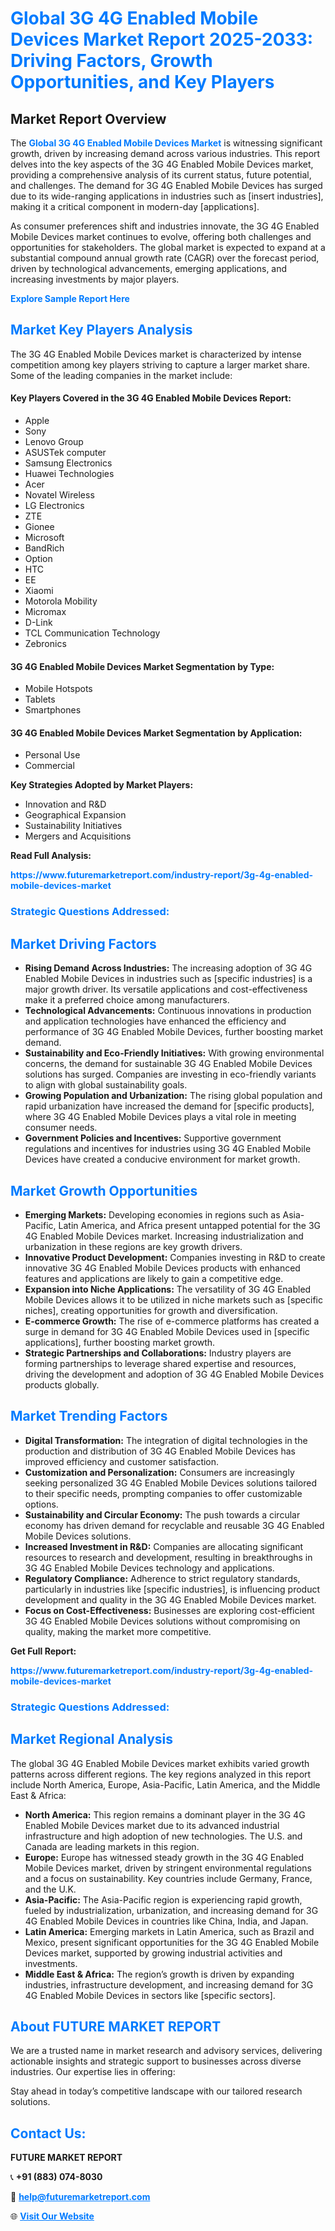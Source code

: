 <h1 style="color: #007BFF;">Global 3G 4G Enabled Mobile Devices Market Report 2025-2033: Driving Factors, Growth Opportunities, and Key Players</h1>

<section id="overview">
<h2>Market Report Overview</h2>
<p>The <a href="https://www.futuremarketreport.com/industry-report/3g-4g-enabled-mobile-devices-market" style="color: #007BFF; text-decoration: none;"><strong>Global 3G 4G Enabled Mobile Devices Market</strong></a> is witnessing significant growth, driven by increasing demand across various industries. This report delves into the key aspects of the 3G 4G Enabled Mobile Devices market, providing a comprehensive analysis of its current status, future potential, and challenges. The demand for 3G 4G Enabled Mobile Devices has surged due to its wide-ranging applications in industries such as [insert industries], making it a critical component in modern-day [applications].</p>
<p>As consumer preferences shift and industries innovate, the 3G 4G Enabled Mobile Devices market continues to evolve, offering both challenges and opportunities for stakeholders. The global market is expected to expand at a substantial compound annual growth rate (CAGR) over the forecast period, driven by technological advancements, emerging applications, and increasing investments by major players.</p>
</section>

<section id="overview">
<p><a href="https://www.futuremarketreport.com/request-sample/reportId=81841" style="color: #007BFF; text-decoration: none;"><strong>Explore Sample Report Here</strong></a></p>
</section>

<section id="key-players">
<h2 style="color: #007BFF;">Market Key Players Analysis</h2>
<p>The 3G 4G Enabled Mobile Devices market is characterized by intense competition among key players striving to capture a larger market share. Some of the leading companies in the market include:</p>
<h4>Key Players Covered in the 3G 4G Enabled Mobile Devices Report:</h4>
<ul><li>Apple</li><li>Sony</li><li>Lenovo Group</li><li>ASUSTek computer</li><li>Samsung Electronics</li><li>Huawei Technologies</li><li>Acer</li><li>Novatel Wireless</li><li>LG Electronics</li><li>ZTE</li><li>Gionee</li><li>Microsoft</li><li>BandRich</li><li>Option</li><li>HTC</li><li>EE</li><li>Xiaomi</li><li>Motorola Mobility</li><li>Micromax</li><li>D-Link</li><li>TCL Communication Technology</li><li>Zebronics</li></ul>
<h4>3G 4G Enabled Mobile Devices Market Segmentation by Type:</h4>
<ul><li>Mobile Hotspots</li><li>Tablets</li><li>Smartphones</li></ul>

<h4>3G 4G Enabled Mobile Devices Market Segmentation by Application:</h4>
<ul><li>Personal Use</li><li>Commercial</li></ul>
<p><strong>Key Strategies Adopted by Market Players:</strong></p>
<ul>
<li>Innovation and R&D</li>
<li>Geographical Expansion</li>
<li>Sustainability Initiatives</li>
<li>Mergers and Acquisitions</li>
</ul>
</section>

<section>
<p><strong>Read Full Analysis: </strong></p><a href="https://www.futuremarketreport.com/industry-report/3g-4g-enabled-mobile-devices-market" style="color: #007BFF; text-decoration: none;"><strong>https://www.futuremarketreport.com/industry-report/3g-4g-enabled-mobile-devices-market</strong></a>
<h3 style="color: #007BFF;">Strategic Questions Addressed:</h3>
</section>

<section id="driving-factors">
<h2 style="color: #007BFF;">Market Driving Factors</h2>
<ul>
<li><strong>Rising Demand Across Industries:</strong> The increasing adoption of 3G 4G Enabled Mobile Devices in industries such as [specific industries] is a major growth driver. Its versatile applications and cost-effectiveness make it a preferred choice among manufacturers.</li>
<li><strong>Technological Advancements:</strong> Continuous innovations in production and application technologies have enhanced the efficiency and performance of 3G 4G Enabled Mobile Devices, further boosting market demand.</li>
<li><strong>Sustainability and Eco-Friendly Initiatives:</strong> With growing environmental concerns, the demand for sustainable 3G 4G Enabled Mobile Devices solutions has surged. Companies are investing in eco-friendly variants to align with global sustainability goals.</li>
<li><strong>Growing Population and Urbanization:</strong> The rising global population and rapid urbanization have increased the demand for [specific products], where 3G 4G Enabled Mobile Devices plays a vital role in meeting consumer needs.</li>
<li><strong>Government Policies and Incentives:</strong> Supportive government regulations and incentives for industries using 3G 4G Enabled Mobile Devices have created a conducive environment for market growth.</li>
</ul>
</section>

<section id="growth-opportunities">
<h2 style="color: #007BFF;">Market Growth Opportunities</h2>
<ul>
<li><strong>Emerging Markets:</strong> Developing economies in regions such as Asia-Pacific, Latin America, and Africa present untapped potential for the 3G 4G Enabled Mobile Devices market. Increasing industrialization and urbanization in these regions are key growth drivers.</li>
<li><strong>Innovative Product Development:</strong> Companies investing in R&D to create innovative 3G 4G Enabled Mobile Devices products with enhanced features and applications are likely to gain a competitive edge.</li>
<li><strong>Expansion into Niche Applications:</strong> The versatility of 3G 4G Enabled Mobile Devices allows it to be utilized in niche markets such as [specific niches], creating opportunities for growth and diversification.</li>
<li><strong>E-commerce Growth:</strong> The rise of e-commerce platforms has created a surge in demand for 3G 4G Enabled Mobile Devices used in [specific applications], further boosting market growth.</li>
<li><strong>Strategic Partnerships and Collaborations:</strong> Industry players are forming partnerships to leverage shared expertise and resources, driving the development and adoption of 3G 4G Enabled Mobile Devices products globally.</li>
</ul>
</section>

<section id="trending-factors">
<h2 style="color: #007BFF;">Market Trending Factors</h2>
<ul>
<li><strong>Digital Transformation:</strong> The integration of digital technologies in the production and distribution of 3G 4G Enabled Mobile Devices has improved efficiency and customer satisfaction.</li>
<li><strong>Customization and Personalization:</strong> Consumers are increasingly seeking personalized 3G 4G Enabled Mobile Devices solutions tailored to their specific needs, prompting companies to offer customizable options.</li>
<li><strong>Sustainability and Circular Economy:</strong> The push towards a circular economy has driven demand for recyclable and reusable 3G 4G Enabled Mobile Devices solutions.</li>
<li><strong>Increased Investment in R&D:</strong> Companies are allocating significant resources to research and development, resulting in breakthroughs in 3G 4G Enabled Mobile Devices technology and applications.</li>
<li><strong>Regulatory Compliance:</strong> Adherence to strict regulatory standards, particularly in industries like [specific industries], is influencing product development and quality in the 3G 4G Enabled Mobile Devices market.</li>
<li><strong>Focus on Cost-Effectiveness:</strong> Businesses are exploring cost-efficient 3G 4G Enabled Mobile Devices solutions without compromising on quality, making the market more competitive.</li>
</ul>
</section>

<section>
<p><strong>Get Full Report: </strong></p><a href="https://www.futuremarketreport.com/industry-report/3g-4g-enabled-mobile-devices-market" style="color: #007BFF; text-decoration: none;"><strong>https://www.futuremarketreport.com/industry-report/3g-4g-enabled-mobile-devices-market</strong></a>
<h3 style="color: #007BFF;">Strategic Questions Addressed:</h3>
</section>


<section id="regional-analysis">
<h2 style="color: #007BFF;">Market Regional Analysis</h2>
<p>The global 3G 4G Enabled Mobile Devices market exhibits varied growth patterns across different regions. The key regions analyzed in this report include North America, Europe, Asia-Pacific, Latin America, and the Middle East & Africa:</p>
<ul>
<li><strong>North America:</strong> This region remains a dominant player in the 3G 4G Enabled Mobile Devices market due to its advanced industrial infrastructure and high adoption of new technologies. The U.S. and Canada are leading markets in this region.</li>
<li><strong>Europe:</strong> Europe has witnessed steady growth in the 3G 4G Enabled Mobile Devices market, driven by stringent environmental regulations and a focus on sustainability. Key countries include Germany, France, and the U.K.</li>
<li><strong>Asia-Pacific:</strong> The Asia-Pacific region is experiencing rapid growth, fueled by industrialization, urbanization, and increasing demand for 3G 4G Enabled Mobile Devices in countries like China, India, and Japan.</li>
<li><strong>Latin America:</strong> Emerging markets in Latin America, such as Brazil and Mexico, present significant opportunities for the 3G 4G Enabled Mobile Devices market, supported by growing industrial activities and investments.</li>
<li><strong>Middle East & Africa:</strong> The region’s growth is driven by expanding industries, infrastructure development, and increasing demand for 3G 4G Enabled Mobile Devices in sectors like [specific sectors].</li>
</ul>
</section>

<footer>
<h2 style="color: #007BFF;">About FUTURE MARKET REPORT</h2>
<p>We are a trusted name in market research and advisory services, delivering actionable insights and strategic support to businesses across diverse industries. Our expertise lies in offering:</p>

<p>Stay ahead in today’s competitive landscape with our tailored research solutions.</p>

<h2 style="color: #007BFF;">Contact Us:</h2>
<p><strong>FUTURE MARKET REPORT</strong></p>
<p>📞 <strong>+91 (883) 074-8030</strong></p>
<p>📧 <strong><a href="mailto:help@futuremarketreport.com" style="color: #007BFF;">help@futuremarketreport.com</a></strong></p>
<p>🌐 <strong><a href="https://www.futuremarketreport.com/" style="color: #007BFF;">Visit Our Website</a></strong></p>
</footer>